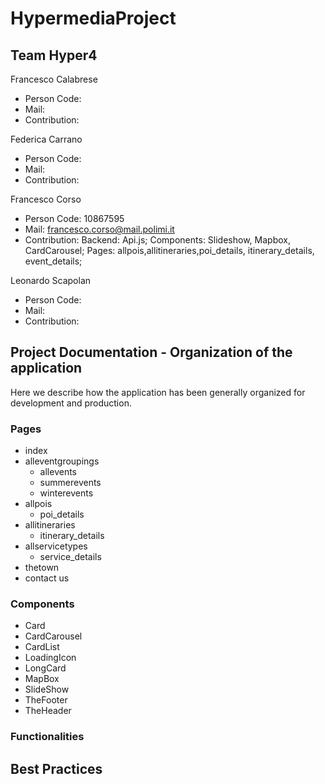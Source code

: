 # HypermediaProject

## Team Hyper4
Francesco Calabrese
 - Person Code: 
 - Mail:
 - Contribution:
 
Federica Carrano
 - Person Code: 
 - Mail:
 - Contribution:
 
Francesco Corso
 - Person Code: 10867595
 - Mail: francesco.corso@mail.polimi.it
 - Contribution: Backend: Api.js; Components: Slideshow, Mapbox, CardCarousel; Pages: allpois,allitineraries,poi_details, itinerary_details, event_details;
 
Leonardo Scapolan
 - Person Code: 
 - Mail:
 - Contribution:
 
## Project Documentation - Organization of the application
Here we describe how the application has been generally organized for development and production.
### Pages
- index
- alleventgroupings
  - allevents
  - summerevents
  - winterevents
- allpois
  - poi_details
- allitineraries
  - itinerary_details
- allservicetypes
  - service_details
- thetown
- contact us

### Components
- Card
- CardCarousel
- CardList
- LoadingIcon
- LongCard
- MapBox
- SlideShow
- TheFooter
- TheHeader
### Functionalities

## Best Practices 
